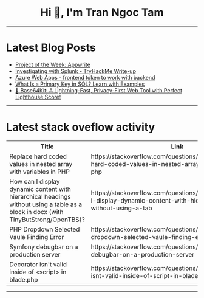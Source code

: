 <h1 align="center">Hi 👋, I'm Tran Ngoc Tam</h1>

---

# Latest Blog Posts 
<!-- BLOG-POST-LIST:START -->
- [Project of the Week: Appwrite](https://dev.to/pullflow/project-of-the-week-appwrite-pcc)
- [Investigating with Splunk - TryHackMe Write-up](https://dev.to/forrestcaffray/investigating-with-splunk-tryhackme-write-up-3h5e)
- [Azure Web Apps - frontend token to work with backend](https://dev.to/andrewelans/azure-web-apps-frontend-token-to-work-with-backend-93i)
- [What Is a Primary Key in SQL? Learn with Examples](https://dev.to/roxana_haidiner/what-is-a-primary-key-in-sql-learn-with-examples-4bbl)
- [🚀 Base64Kit: A Lightning-Fast, Privacy-First Web Tool with Perfect Lighthouse Score!](https://dev.to/nattee_kotsomnuan_cf7db0a/base64kit-a-lightning-fast-privacy-first-web-tool-with-perfect-lighthouse-score-489n)
<!-- BLOG-POST-LIST:END -->

---

# Latest stack oveflow activity
<table>
  <tr><th>Title</th><th>Link</th></tr>
  <!-- STACKOVERFLOW:START --><tr><td>Replace hard coded values in nested array with variables in PHP</td><td>https://stackoverflow.com/questions/79729895/replace-hard-coded-values-in-nested-array-with-variables-in-php</td></tr><tr><td>How can I display dynamic content with hierarchical headings without using a table as a block in docx &lpar;with TinyButStrong/OpenTBS&rpar;?</td><td>https://stackoverflow.com/questions/79729574/how-can-i-display-dynamic-content-with-hierarchical-headings-without-using-a-tab</td></tr><tr><td>PHP Dropdown Selected Vaule Finding Error</td><td>https://stackoverflow.com/questions/79729523/php-dropdown-selected-vaule-finding-error</td></tr><tr><td>Symfony debugbar on a production server</td><td>https://stackoverflow.com/questions/79729485/symfony-debugbar-on-a-production-server</td></tr><tr><td>Decorator isn&#39;t valid inside of &lt;script&gt; in blade.php</td><td>https://stackoverflow.com/questions/79729396/decorator-isnt-valid-inside-of-script-in-blade-php</td></tr><!-- STACKOVERFLOW:END -->
</table>

---


